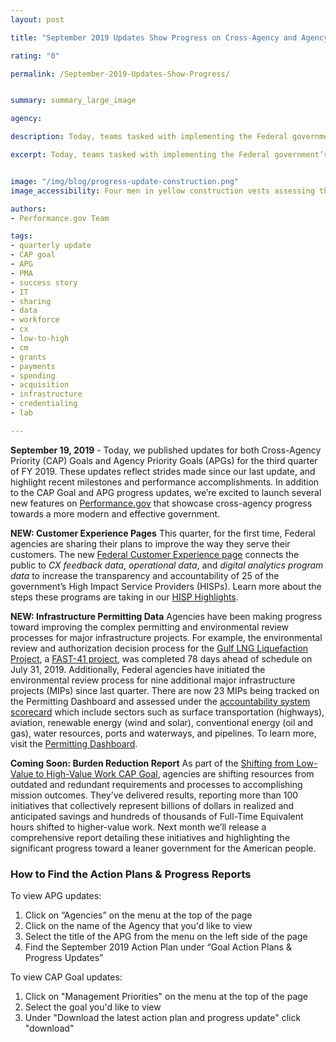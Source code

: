 ```yaml
---
layout: post

title: "September 2019 Updates Show Progress on Cross-Agency and Agency Priority Goals "

rating: "0"

permalink: /September-2019-Updates-Show-Progress/


summary: summary_large_image

agency:

description: Today, teams tasked with implementing the Federal government’s high-priority initiatives released their September 2019 progress updates for both Cross-Agency Priority (CAP) Goals and Agency Priority Goals (APGs).

excerpt: Today, teams tasked with implementing the Federal government’s high-priority initiatives released their September 2019 progress updates for both Cross-Agency Priority (CAP) Goals and Agency Priority Goals (APGs).


image: "/img/blog/progress-update-construction.png"
image_accessibility: Four men in yellow construction vests assessing the state of a building that is in the progress of being built.

authors:
- Performance.gov Team

tags:
- quarterly update
- CAP goal
- APG
- PMA
- success story
- IT
- sharing
- data
- workforce
- cx
- low-to-high
- cm
- grants
- payments
- spending
- acquisition
- infrastructure
- credentialing
- lab

---
```

**September 19, 2019** - Today, we published updates for both Cross-Agency Priority (CAP) Goals and Agency Priority Goals (APGs) for the third quarter of FY 2019. These updates reflect strides made since our last update, and highlight recent milestones and performance accomplishments. In addition to the CAP Goal and APG progress updates, we’re excited to launch several new features on [Performance.gov](https://www.performance.gov/) that showcase cross-agency progress towards a more modern and effective government.

**NEW: Customer Experience Pages**
This quarter, for the first time, Federal agencies are sharing their plans to improve the way they serve their customers. The new [Federal Customer Experience page](https://www.performance.gov/cx/) connects the public to *CX feedback data*, *operational data*, and *digital analytics program data* to increase the transparency and accountability of 25 of the government’s High Impact Service Providers (HISPs). Learn more about the steps these programs are taking in our [HISP Highlights](https://www.performance.gov/cx/).

**NEW: Infrastructure Permitting Data**
Agencies have been making progress toward improving the complex permitting and environmental review processes for major infrastructure projects. For example, the environmental review and authorization decision process for the [Gulf LNG Liquefaction Project](https://www.permits.performance.gov/projects/gulf-lng-liquefaction-project-n), a [FAST-41 project](https://www.permits.performance.gov/sites/permits.performance.gov/files/docs/documentation/37401/fast41fact-sheet20181002.pdf), was completed 78 days ahead of schedule on July 31, 2019.  Additionally, Federal agencies have initiated the environmental review process for nine additional major infrastructure projects (MIPs) since last quarter. There are now 23 MIPs being tracked on the Permitting Dashboard and assessed under the [accountability system scorecard](https://www.permits.performance.gov/scorecard/2019/3) which include sectors such as surface transportation (highways), aviation, renewable energy (wind and solar), conventional energy (oil and gas), water resources, ports and waterways, and pipelines. To learn more, visit the [Permitting Dashboard](https://www.permits.performance.gov/).

**Coming Soon: Burden Reduction Report**
As part of the [Shifting from Low-Value to High-Value Work CAP Goal](https://www.performance.gov/CAP/low-value-to-high-value-work/), agencies are shifting resources from outdated and redundant requirements and processes to accomplishing mission outcomes. They’ve delivered results, reporting more than 100 initiatives that collectively represent billions of dollars in realized and anticipated savings and hundreds of thousands of Full-Time Equivalent hours shifted to higher-value work. Next month we’ll release a comprehensive report detailing these initiatives and highlighting the significant progress toward a leaner government for the American people.


### How to Find the Action Plans & Progress Reports

To view APG updates:
1. Click on “Agencies” on the menu at the top of the page
2. Click on the name of the Agency that you'd like to view
3. Select the title of the APG from the menu on the left side of the page
4. Find the September 2019 Action Plan under “Goal Action Plans & Progress Updates”

To view CAP Goal updates:
1. Click on "Management Priorities" on the menu at the top of the page
2. Select the goal you'd like to view
3. Under "Download the latest action plan and progress update" click "download"
